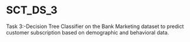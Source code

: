 # SCT_DS_3
Task 3:-Decision Tree Classifier on the Bank Marketing dataset to predict customer subscription based on demographic and behavioral data.

